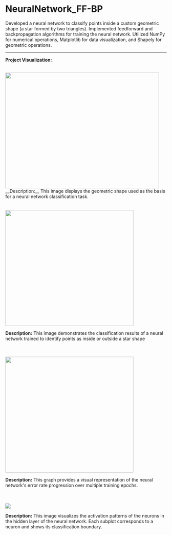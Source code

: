 # NeuralNetwork_FF-BP
Developed a neural network to classify points inside a custom geometric shape (a star formed by two triangles). Implemented feedforward and backpropagation algorithms for training the neural network. Utilized NumPy for numerical operations, Matplotlib for data visualization, and Shapely for geometric operations.
_________________________________________________________________________________________

**Project Visualization:**

<br>

<img src="https://github.com/IMP4U/NeuralNetwork_FF-BP/assets/116965072/e9adf500-84a3-41f6-8ce3-2975d3eaf894" width="480" height="360" />
__Description:__
This image displays the geometric shape used as the basis for a neural network classification task. 
<br><br><br>



<img src="https://github.com/IMP4U/NeuralNetwork_FF-BP/assets/116965072/b9e10364-b931-4a96-9cd1-593adb868da4" width="400" height="360" />

__Description:__
This image demonstrates the classification results of a neural network trained to identify points as inside or outside a star shape
<br><br><br>



<img src="https://github.com/IMP4U/NeuralNetwork_FF-BP/assets/116965072/e250bfe5-5b98-4b61-8966-39db7270a992" width="400" height="360" />

__Description:__
This  graph provides a visual representation of the neural network's error rate progression over multiple training epochs.
<br><br><br>



<img src="https://github.com/IMP4U/NeuralNetwork_FF-BP/assets/116965072/1d4f8a4b-b600-46c3-b1b7-4e3559ec4a67" />

__Description:__
This image visualizes the activation patterns of the neurons in the hidden layer of the neural network. Each subplot corresponds to a neuron and shows its classification boundary.
<br><br><br>






